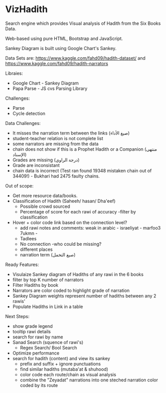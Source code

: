 # VizHadith
Search engine which provides Visual analysis of Hadith from the Six Books Data.

Web-based using pure HTML, Bootstrap and JavaScript.

Sankey Diagram is built using Google Chart's Sankey.

Data Sets are:
https://www.kaggle.com/fahd09/hadith-dataset/
and
https://www.kaggle.com/fahd09/hadith-narrators

Libraies:
- Google Chart - Sankey Diagram
- Papa Parse - JS cvs Parsing Library

Challenges:
- Parse
- Cycle detection

Data Challenges:
- It misses the narration term between the links (صيغ الأداء)
- student-teacher relation is not complete list
- some narrators are missing from the data
- chain does not show if this is a Prophet Hadith or a Companion (منتهى الإسناد)
- Grades are missing (درجة الراوي)
- Grade are inconsistant
- chain data is incorrect (Test ran found 19348 mistaken chain out of 34409!) - Bukhari had 2475 faulty chains.

Out of scope:
- Get more resource data/books.
- Classification of Hadith (Saheeh/ hasan/ Dha'eef)
  - Possible crowd sourced
  - Percentage of score for each rawi of accuracy
  -filter by classification
- Hover + color code link based on the connection level?
  - add rawi notes and comments: weak in arabic - israeliyat - marfoo3 7ukmn - 
  - Tadlees
  - No connection
    -who could be missing?
  - different places
  - narration term (صيغ التخمل)
  

Ready Features:
- Visulaize Sankey diagram of Hadiths of any rawi in the 6 books
- filter by top K number of narrators
- Filter Hadiths by book
- Narrators are color coded to highlight grade of narration
- Sankey Diagram weights represent number of hadiths between any 2 rawis'
- Populate Hadiths in Link in a table

Next Steps:
- show grade legend
- tooltip rawi details
- search for rawi by name
- Sanad Search (squence of rawi's)
  - Regex Search/ Bool Search
- Optimize performance
- search for hadith (content) and view its sankey
  - prefix and suffix + ignore punctuations
  - find similar hadiths (mutaba'at & shuhood)
  - color code each route/chain as visual analysis
  - combine the "Zeyadat" narrations into one steched narration color coded by its route
